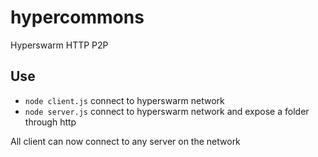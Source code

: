 # hypercommons
Hyperswarm HTTP P2P

## Use

- `node client.js` connect to hyperswarm network
- `node server.js` connect to hyperswarm network and expose a folder through http

All client can now connect to any server on the network
